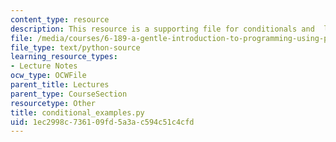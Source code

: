 ```yaml
---
content_type: resource
description: This resource is a supporting file for conditionals and  loops.
file: /media/courses/6-189-a-gentle-introduction-to-programming-using-python-january-iap-2011/1ec2998c736109fd5a3ac594c51c4cfd_conditional_examples.py
file_type: text/python-source
learning_resource_types:
- Lecture Notes
ocw_type: OCWFile
parent_title: Lectures
parent_type: CourseSection
resourcetype: Other
title: conditional_examples.py
uid: 1ec2998c-7361-09fd-5a3a-c594c51c4cfd
---
```

